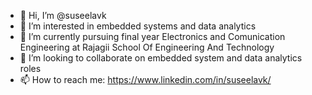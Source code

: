 - 👋 Hi, I’m @suseelavk
- 👀 I’m interested in embedded systems and data analytics
- 🌱 I’m currently pursuing final year Electronics and Comunication Engineering at Rajagii School Of Engineering And Technology
- 💞️ I’m looking to collaborate on embedded system and data analytics roles
- 📫 How to reach me: https://www.linkedin.com/in/suseelavk/

<!---
suseelavk/suseelavk is a ✨ special ✨ repository because its `README.md` (this file) appears on your GitHub profile.
You can click the Preview link to take a look at your changes.
--->
